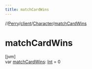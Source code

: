 ```yaml
---
title: matchCardWins
---
```

//[Perry](../../../index.html)/[client](../index.html)/[Character](index.html)/[matchCardWins](match-card-wins.html)



# matchCardWins



[jvm]\
var [matchCardWins](match-card-wins.html): [Int](https://kotlinlang.org/api/latest/jvm/stdlib/kotlin/-int/index.html) = 0




